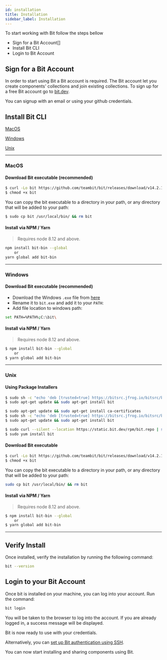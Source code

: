 ```yaml
---
id: installation
title: Installation
sidebar_label: Installation
---
```


To start working with Bit follow the steps bellow

- Sign for a Bit Account[]
- Install Bit CLI
- Login to Bit Account

## Sign for a Bit Account

In order to start using Bit a Bit account is required. The Bit account let you create components' collections and join existing collections. 
To sign up for a free Bit account go to [bit.dev](https://bit.dev). 

You can signup with an email or using your github credentials. 

## Install Bit CLI


[MacOS](#macos)

[Windows](#windows)

[Unix](#unix)


---

### MacOS

#### Download Bit executable (recommended)
```sh
$ curl -Lo bit https://github.com/teambit/bit/releases/download/v14.2.1/bit-bin-macos
$ chmod +x bit
```

You can copy the bit executable to a directory in your path, or any directory that will be added to your path:

```sh
$ sudo cp bit /usr/local/bin/ && rm bit
```

#### Install via NPM / Yarn

> Requires node 8.12 and above.

```bash
npm install bit-bin --global
    or
yarn global add bit-bin  
```

---

### Windows

#### Download Bit executable (recommended)

- Download the Windows `.exe` file from [here](https://github.com/teambit/bit/releases/download/v14.2.1/bit-bin-win.exe)
- Rename it to `bit.exe` and add it to your `PATH`:
- Add file location to windows path:

```sh
set PATH=%PATH%;C:\bit\
```

#### Install via NPM / Yarn

> Requires node 8.12 and above.

```bash
$ npm install bit-bin --global
    or
$ yarn global add bit-bin  
```
---
### Unix

#### Using Package Installers


<!--DOCUSAURUS_CODE_TABS-->
<!--Debian-->
```sh
$ sudo sh -c "echo 'deb [trusted=true] https://bitsrc.jfrog.io/bitsrc/bit-deb all stable' >> /etc/apt/sources.list"
$ sudo apt-get update && sudo apt-get install bit
```

<!--Ubuntu-->
```sh
$ sudo apt-get update && sudo apt-get install ca-certificates
$ sudo sh -c "echo 'deb [trusted=true] https://bitsrc.jfrog.io/bitsrc/bit-deb all stable' >> /etc/apt/sources.list"
$ sudo apt-get update && sudo apt-get install bit
```

<!--CentOS / Fedora / RHEL-->
```sh
$ sudo curl --silent --location https://static.bit.dev/rpm/bit.repo | sudo tee /etc/yum.repos.d/bit.repo
$ sudo yum install bit
```

<!--END_DOCUSAURUS_CODE_TABS-->

#### Download Bit executable

```sh
$ curl -Lo bit https://github.com/teambit/bit/releases/download/v14.2.1/bit-bin-linux
$ chmod +x bit
```

You can copy the bit executable to a directory in your path, or any directory that will be added to your path:

```bash
sudo cp bit /usr/local/bin/ && rm bit
```

#### Install via NPM / Yarn

> Requires node 8.12 and above.

```bash
$ npm install bit-bin --global
    or
$ yarn global add bit-bin  
```

---

## Verify Install

Once installed, verify the installation by running the following command:

```bash
bit --version
```

## Login to your Bit Account

Once bit is installed on your machine, you can log into your account. Run the command: 

```bash
bit login
```

You will be taken to the browser to log into the account. If you are already logged in, a success message will be displayed.

Bit is now ready to use with your credentials.

Alternatively, you can [set up Bit authentication using SSH](/guides/authentication). 

You can now start installing and sharing components using Bit. 

